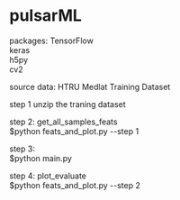 # pulsarML
packages:
TensorFlow    
keras    
h5py  
cv2  

source data: HTRU Medlat Training Dataset  

step 1 unzip the traning dataset  

step 2:  get_all_samples_feats  
$python feats_and_plot.py --step 1  

step 3:  
$python main.py  

step 4: plot_evaluate  
$python feats_and_plot.py --step 2  
